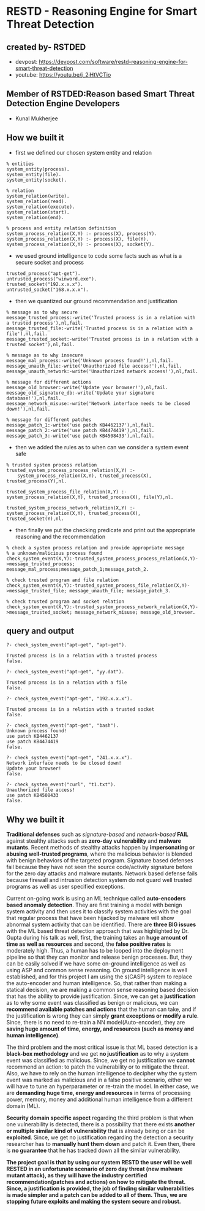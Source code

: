 # RESTD - Reasoning Engine for Smart Threat Detection
## created by- RSTDED

* devpost: https://devpost.com/software/restd-reasoning-engine-for-smart-threat-detection
* youtube: https://youtu.be/j_2iHtVCTio

## Member of RSTDED:Reason based Smart Threat Detection Engine Developers

* Kunal Mukherjee

## How we built it

* first we defined our chosen system entity and relation

```
% entities
system_entity(process).
system_entity(file).
system_entity(socket).

% relation
system_relation(write).
system_relation(read).
system_relation(execute).
system_relation(start).
system_relation(end).

% process and entity relation definition
system_process_relation(X,Y) :- process(X), process(Y).
system_process_relation(X,Y) :- process(X), file(Y). 
system_process_relation(X,Y) :- process(X), socket(Y).
``` 

* we used ground intelligence to code some facts such as what is a secure socket and process

```
trusted_process("apt-get").
untrusted_process("winword.exe").
trusted_socket("192.x.x.x").
untrusted_socket("168.x.x.x").
```

* then we quantized our ground recommendation and justification

```
% message as to why secure
message_trusted_process:-write('Trusted process is in a relation with a trusted process'),nl,fail.
message_trusted_file:-write('Trusted process is in a relation with a file'),nl,fail.
message_trusted_socket:-write('Trusted process is in a relation with a trusted socket'),nl,fail.

% message as to why insecure 
message_mal_process:-write('Unknown process found!'),nl,fail.
message_unauth_file:-write('Unauthorized file access!'),nl,fail.
message_unauth_network:-write('Unauthorized network access!'),nl,fail.

% message for different actions
message_old_browser:-write('Update your browser!'),nl,fail.
message_old_signature_db:-write('Update your signature database!'),nl,fail.
message_network_misuse:-write('Network interface needs to be closed down!'),nl,fail.

% message for different patches
message_patch_1:-write('use patch KB4462137'),nl,fail.
message_patch_2:-write('use patch KB4474419'),nl,fail.
message_patch_3:-write('use patch KB4508433'),nl,fail.
```

* then we added the rules as to when can we consider a system event safe

```
% trusted system process relation
trusted_system_process_process_relation(X,Y) :- 
	system_process_relation(X,Y), trusted_process(X), trusted_process(Y),nl.

trusted_system_process_file_relation(X,Y) :- system_process_relation(X,Y), trusted_process(X), file(Y),nl.

trusted_system_process_network_relation(X,Y) :- system_process_relation(X,Y), trusted_process(X), trusted_socket(Y),nl.
```

* then finally we put the checking predicate and print out the appropriate reasoning and the recommendation

```
% check a system process relation and provide appropriate message
% a unknown/malicious process found
check_system_event(X,Y):-trusted_system_process_process_relation(X,Y)->message_trusted_process; message_mal_process;message_patch_1;message_patch_2.

% check trusted program and file relation
check_system_event(X,Y):-trusted_system_process_file_relation(X,Y)->message_trusted_file; message_unauth_file; message_patch_3.

% check trusted program and socket relation
check_system_event(X,Y):-trusted_system_process_network_relation(X,Y)->message_trusted_socket; message_network_misuse; message_old_browser.
```

##  query and output

```
?- check_system_event("apt-get", "apt-get").

Trusted process is in a relation with a trusted process
false.

?- check_system_event("apt-get", "yy.dat").

Trusted process is in a relation with a file
false.

?- check_system_event("apt-get", "192.x.x.x").

Trusted process is in a relation with a trusted socket
false.

?- check_system_event("apt-get", "bash").
Unknown process found!
use patch KB4462137
use patch KB4474419
false.

?- check_system_event("apt-get", "241.x.x.x").
Network interface needs to be closed down!
Update your browser!
false.

?- check_system_event("curl", "t1.txt").
Unauthorized file access!
use patch KB4508433
false.
```

## Why we built it

**Traditional defenses** such as _signature-based_ and _network-based_ **FAIL** against stealthy attacks such as **zero-day vulnerability** and **malware mutants**. Recent methods of stealthy  attacks happen by **impersonating or abusing well-trusted programs**, where the malicious behavior is blended with benign behaviors of the targeted program. Signature based defenses fail because they have not seen the source code/activity signature before for the zero day attacks and malware mutants. Network based defense fails because firewall and intrusion detection system do not guard well trusted programs as well as user specified exceptions. 

Current on-going work is using an ML technique called **auto-encoders based anomaly detection**. They are first training a model with benign system activity and then uses it to classify system activities with the goal that regular process that have been hijacked by malware will show abnormal system activity that can be identified. There are **three BIG issues** with the ML based threat detection approach that was highlighted by Dr. Gupta during his talk as well, first, the training takes an **huge amount of time as well as resources** and second, the **false positive rates** is moderately high. Thus, a human has to be looped into the deployment pipeline so that they can monitor and release benign processes. But, they can be easily solved if we have some on-ground intelligence as well as using ASP and common sense reasoning. On ground intelligence is well established, and for this project I am using the s(CASP) system to replace the auto-encoder and human intelligence. So, that rather than making a statical decision, we are making a common sense reasoning based decision that has the ability to provide justification. Since, we can get a **justification** as to why some event was classified as benign or malicious, we can **recommend available patches and actions** that the human can take, and if the justification is wrong they can simply **grant exceptions or modify a rule**. Since, there is no need to re-train a NN model(Auto-encoder), they are **saving huge amount of time, energy, and resources (such as money and human intelligence)**. 

The third problem and the most critical issue is that ML based detection is a **black-box methodology** and we get **no justification** as to why a system event was classified as malicious. Since, we get no justification we **cannot** recommend an action: to patch the vulnerability or to mitigate the threat. Also, we have to rely on the human intelligence to decipher why the system event was marked as malicious and in a false positive scenario, either we will have to tune an hyperparameter or re-train the model. In either case, we are **demanding huge time, energy and resources** in terms of processing power, memory, money and additional human intelligence from a different domain (ML). 

**Security domain specific aspect** regarding the third problem  is that when one vulnerability is detected, there is a possibility that there exists **another or multiple similar kind of vulnerability** that is already being or can be **exploited**. Since, we get no justification regarding the detection a security researcher has to **manually hunt them down** and patch it. Even then, there is **no guarantee** that he has tracked down all the similar vulnerability.

**The project goal is that by using our system RESTD the user will be well RESTED in an unfortunate scenario of zero day threat (new malware mutant attack), as they will have the industry certified recommendation(patches and actions) on how to mitigate the threat. Since, a justification is provided, the job of finding similar vulnerabilities is made simpler and a patch can be added to all of them. Thus, we are stopping future exploits and making the system secure and robust.**